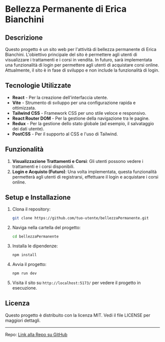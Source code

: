 # Bellezza Permanente di Erica Bianchini

## Descrizione

Questo progetto è un sito web per l'attività di bellezza permanente di Erica Bianchini. L'obiettivo principale del sito è permettere agli utenti di visualizzare i trattamenti e i corsi in vendita. In futuro, sarà implementata una funzionalità di login per permettere agli utenti di acquistare corsi online. Attualmente, il sito è in fase di sviluppo e non include la funzionalità di login.

## Tecnologie Utilizzate

- **React** - Per la creazione dell'interfaccia utente.
- **Vite** - Strumento di sviluppo per una configurazione rapida e ottimizzata.
- **Tailwind CSS** - Framework CSS per uno stile veloce e responsivo.
- **React Router DOM** - Per la gestione della navigazione tra le pagine.
- **Redux** - Per la gestione dello stato globale (ad esempio, il salvataggio dei dati utente).
- **PostCSS** - Per il supporto al CSS e l'uso di Tailwind.

## Funzionalità

1. **Visualizzazione Trattamenti e Corsi**: Gli utenti possono vedere i trattamenti e i corsi disponibili.
2. **Login e Acquisto (Futuro)**: Una volta implementata, questa funzionalità permetterà agli utenti di registrarsi, effettuare il login e acquistare i corsi online.

## Setup e Installazione

1. Clona il repository:
    ```bash
    git clone https://github.com/tuo-utente/bellezzaPermanente.git
    ```

2. Naviga nella cartella del progetto:
    ```bash
    cd bellezzaPermanente
    ```

3. Installa le dipendenze:
    ```bash
    npm install
    ```

4. Avvia il progetto:
    ```bash
    npm run dev
    ```

5. Visita il sito su `http://localhost:5173/` per vedere il progetto in esecuzione.

## Licenza

Questo progetto è distribuito con la licenza MIT. Vedi il file LICENSE per maggiori dettagli.

---

Repo: [Link alla Repo su GitHub](https://github.com/DiegoBas17/bellezzaPermanente/tree/main)
